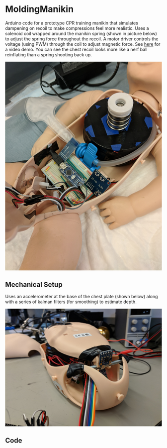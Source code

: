 # MoldingManikin
Arduino code for a prototype CPR training manikin that simulates dampening on recoil to make compressions feel more realistic. Uses a solenoid coil wrapped around the manikin spring (shown in picture below) to adjust the spring force throughout the recoil. A motor driver controls the voltage (using PWM) through the coil to adjust magnetic force. See [here](/Molding_Manikin_Demo/Molding_Manikin_Demo_Video.mp4) for a video demo. You can see the chest recoil looks more like a nerf ball reinflating than a spring shooting back up.

![Picture of the inside of the manikin](Molding_Manikin_Demo/Molding_Manikin_Photo2.jpg)

## Mechanical Setup
Uses an accelerometer at the base of the chest plate (shown below) along with a series of kalman filters (for smoothing) to estimate depth.

![Picture of the accelerometer](Molding%20Manikin%20Demo/IMG_20180822_151436.jpg)

## Code

